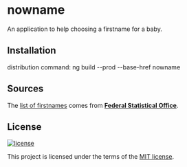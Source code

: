 # nowname
An application to help choosing a firstname for a baby.

## Installation

distribution command:
ng build --prod --base-href nowname


## Sources

The [list of firstnames](https://www.bfs.admin.ch/bfs/fr/home/statistiques/population/naissances-deces/prenoms-nouveaux-nes.html) comes from [**Federal Statistical Office**](https://www.bfs.admin.ch/bfs/en/home.html).


## License

[![license](https://img.shields.io/badge/license-MIT-green.svg)](https://github.com/morarupasukaru/nowname/blob/master/LICENSE.md)

This project is licensed under the terms of the [MIT license](LICENSE.md).
